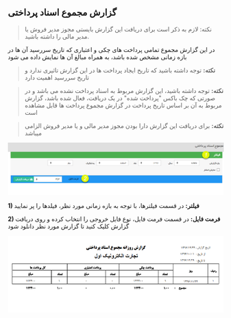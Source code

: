 ## گزارش مجموع اسناد پرداختی

> نکته: لازم به ذکر است برای دریافت این گزارش بایستی مجوز مدیر فروش یا مدیر مالی را داشته باشید.


در این گزارش مجموع تمامی پرداخت های چکی و اعتباری که تاریخ سررسید آن ها در بازه زمانی مشخص شده باشد، به همراه مبالغ آن ها نمایش داده می شود


> **نکته:** توجه داشته باشید که تاریخ ایجاد پرداخت ها در این گزارش تاثیری ندارد و تاریخ سررسید اهمیت دارد

> **نکته:** توجه داشته باشید، این گزارش مربوط به اسناد پرداخت نشده می باشد و در صورتی که چک باکس "پرداخت شده" در یک دریافت، فعال شده باشد، گزارش مربوط به آن بر اساس تاریخ پرداخت در گزارش  مجموع پرداخت ها قابل مشاهده است

>  **نکته:** برای دریافت این گزارش دارا بودن مجوز مدیر مالی و یا مدیر فروش الزامی میباشد

![](TotalPcheck1.png)

**1)  فیلتر:** در قسمت فیلترها، با توجه به بازه زمانی مورد نظر، فیلدها را پر نمایید

**2) فرمت فایل:** در قسمت فرمت فایل، نوع فایل خروجی را انتخاب کرده و روی دریافت گزارش کلیک کنید تا گزارش مورد نظر دانلود شود

![](TotalPcheck2.png)

